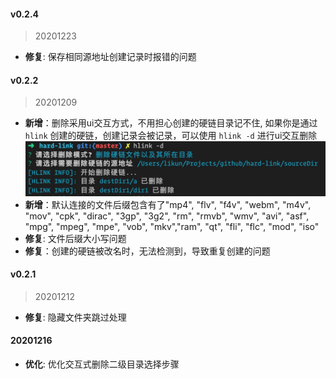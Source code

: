 #### v0.2.4
> 20201223
- __修复__: 保存相同源地址创建记录时报错的问题

#### v0.2.2
> 20201209
- __新增__：删除采用ui交互方式，不用担心创建的硬链目录记不住, 如果你是通过 `hlink` 创建的硬链，创建记录会被记录，可以使用 `hlink -d` 进行ui交互删除
![deleteUI](./media/deleteUi.png)
- __新增__：默认连接的文件后缀包含有了"mp4", "flv", "f4v", "webm", "m4v", "mov", "cpk", "dirac", "3gp", "3g2", "rm", "rmvb", "wmv", "avi", "asf", "mpg", "mpeg", "mpe", "vob", "mkv","ram", "qt", "fli", "flc", "mod", "iso"
- __修复__: 文件后缀大小写问题
- __修复__：创建的硬链被改名时，无法检测到，导致重复创建的问题

#### v0.2.1
> 20201212
- __修复__: 隐藏文件夹跳过处理


#### 20201216
- __优化__: 优化交互式删除二级目录选择步骤
